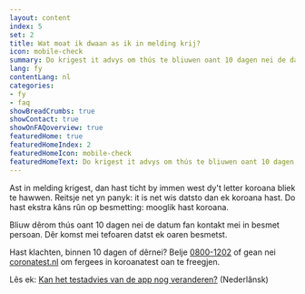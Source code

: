 ```yaml
---
layout: content
index: 5
set: 2
title: Wat moat ik dwaan as ik in melding krij?
icon: mobile-check
summary: Do krigest it advys om thús te bliuwen oant 10 dagen nei de datum fan kontakt. Hast klachten? Lit dy dan teste.
lang: fy
contentLang: nl
categories:
- fy
- faq
showBreadCrumbs: true
showContact: true
showOnFAQoverview: true
featuredHome: true
featuredHomeIndex: 2
featuredHomeIcon: mobile-check
featuredHomeText: Do krigest it advys om thús te bliuwen oant 10 dagen nei de datum fan kontakt. Hast klachten? Lit dy dan teste.
---
```

Ast in melding krigest, dan hast ticht by immen west dy't letter koroana bliek te hawwen. Reitsje net yn panyk: it is net wis datsto dan ek koroana hast. Do hast ekstra kâns rûn op besmetting: mooglik hast koroana.

Bliuw dêrom thús oant 10 dagen nei de datum fan kontakt mei in besmet persoan. Dêr komst mei tefoaren datst ek oaren besmetst.

Hast klachten, binnen 10 dagen of dêrnei? Belje [0800-1202](tel:+318001202) of gean nei [coronatest.nl](https://www.coronatest.nl) om fergees in koroanatest oan te freegjen.

Lês ek: [Kan het testadvies van de app nog veranderen?](/fy/faq/22-kan-het-testadvies-van-de-app-nog-veranderen) (Nederlânsk)
